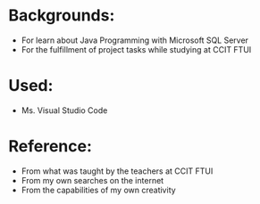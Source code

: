 # Backgrounds:
- For learn about Java Programming with Microsoft SQL Server
- For the fulfillment of project tasks while studying at CCIT FTUI

# Used:
- Ms. Visual Studio Code

# Reference:
- From what was taught by the teachers at CCIT FTUI
- From my own searches on the internet
- From the capabilities of my own creativity

